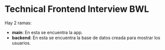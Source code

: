 # Technical Frontend Interview BWL

Hay 2 ramas:

- **main**: En esta se encuentra la app.
- **backend**: En esta se encuentra la base de datos creada para mostrar los usuarios.